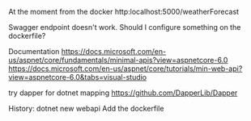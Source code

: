 At the moment from the docker
http:localhost:5000/weatherForecast

Swagger endpoint doesn't work. Should I configure something on the dockerfile?

Documentation 
https://docs.microsoft.com/en-us/aspnet/core/fundamentals/minimal-apis?view=aspnetcore-6.0
https://docs.microsoft.com/en-us/aspnet/core/tutorials/min-web-api?view=aspnetcore-6.0&tabs=visual-studio

try dapper for dotnet mapping 
https://github.com/DapperLib/Dapper


History:
dotnet new webapi
Add the dockerfile
